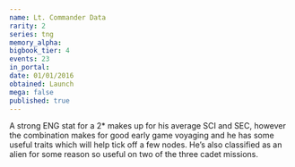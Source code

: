```yaml
---
name: Lt. Commander Data
rarity: 2
series: tng
memory_alpha:
bigbook_tier: 4
events: 23
in_portal:
date: 01/01/2016
obtained: Launch
mega: false
published: true
---
```


A strong ENG stat for a 2* makes up for his average SCI and SEC, however the combination makes for good early game voyaging and he has some useful traits which will help tick off a few nodes. He’s also classified as an alien for some reason so useful on two of the three cadet missions.
